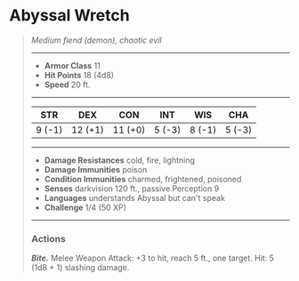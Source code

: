 # Abyssal Wretch
>*Medium fiend (demon), chaotic evil*
>___
>- **Armor Class** 11
>- **Hit Points** 18 (4d8)
>- **Speed** 20 ft.
>___
>|STR|DEX|CON|INT|WIS|CHA|
>|:---:|:---:|:---:|:---:|:---:|:---:|
>|9 (-1)|12 (+1)|11 (+0)|5 (-3)|8 (-1)|5 (-3)|
>___
>- **Damage Resistances** cold, fire, lightning
>- **Damage Immunities** poison
>- **Condition Immunities** charmed, frightened, poisoned
>- **Senses** darkvision 120 ft., passive Perception 9
>- **Languages** understands Abyssal but can't speak
>- **Challenge** 1/4 (50 XP)
>___
>### Actions
>***Bite.*** Melee Weapon Attack: +3 to hit, reach 5 ft., one target. Hit: 5 (1d8 + 1) slashing damage.